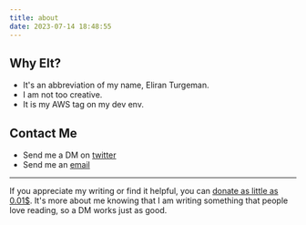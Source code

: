 ```yaml
---
title: about
date: 2023-07-14 18:48:55
---
```


## Why Elt?
* It's an abbreviation of my name, Eliran Turgeman.
* I am not too creative.
* It is my AWS tag on my dev env.

## Contact Me
* Send me a DM on [twitter](https://twitter.com/_eltur)
* Send me an [email](mailto:eliran9692@gmail.com)

--- 

If you appreciate my writing or find it helpful, you can [donate as little as 0.01$](https://www.paypal.com/donate/?business=ZEK7VYA3F7ZGY&no_recurring=0&item_name=If+you+appreciate+my+writing+or+find+it+helpful&currency_code=USD).
It's more about me knowing that I am writing something that people love reading, so a DM works just as good.